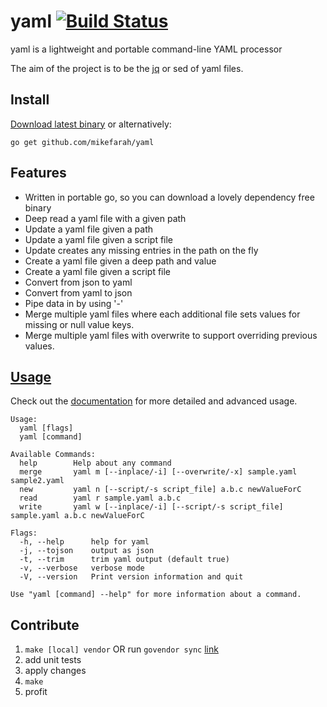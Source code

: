 # yaml [![Build Status](https://travis-ci.org/mikefarah/yaml.svg?branch=master)](https://travis-ci.org/mikefarah/yaml)
yaml is a lightweight and portable command-line YAML processor

The aim of the project is to be the [jq](https://github.com/stedolan/jq) or sed of yaml files.

## Install
[Download latest binary](https://github.com/mikefarah/yaml/releases/latest) or alternatively:
```
go get github.com/mikefarah/yaml
```

## Features
- Written in portable go, so you can download a lovely dependency free binary
- Deep read a yaml file with a given path
- Update a yaml file given a path
- Update a yaml file given a script file
- Update creates any missing entries in the path on the fly
- Create a yaml file given a deep path and value
- Create a yaml file given a script file
- Convert from json to yaml
- Convert from yaml to json
- Pipe data in by using '-'
- Merge multiple yaml files where each additional file sets values for missing or null value keys.
- Merge multiple yaml files with overwrite to support overriding previous values.

## [Usage](http://mikefarah.github.io/yaml/)

Check out the [documentation](http://mikefarah.github.io/yaml/) for more detailed and advanced usage.

```
Usage:
  yaml [flags]
  yaml [command]

Available Commands:
  help        Help about any command
  merge       yaml m [--inplace/-i] [--overwrite/-x] sample.yaml sample2.yaml
  new         yaml n [--script/-s script_file] a.b.c newValueForC
  read        yaml r sample.yaml a.b.c
  write       yaml w [--inplace/-i] [--script/-s script_file] sample.yaml a.b.c newValueForC

Flags:
  -h, --help      help for yaml
  -j, --tojson    output as json
  -t, --trim      trim yaml output (default true)
  -v, --verbose   verbose mode
  -V, --version   Print version information and quit

Use "yaml [command] --help" for more information about a command.
```

## Contribute
1. `make [local] vendor` OR run `govendor sync` [link](https://github.com/kardianos/govendor)
2. add unit tests
3. apply changes
4. `make`
5. profit
